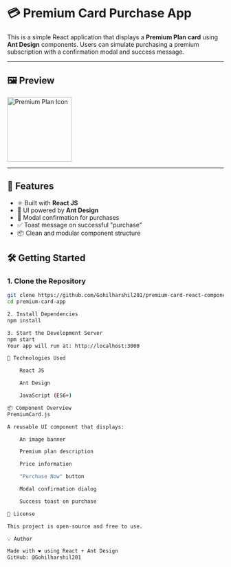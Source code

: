 # 💳 Premium Card Purchase App

This is a simple React application that displays a **Premium Plan card** using **Ant Design** components. Users can simulate purchasing a premium subscription with a confirmation modal and success message.

---

## 🖼️ Preview

<img src="https://cdn-icons-png.flaticon.com/512/3135/3135715.png" alt="Premium Plan Icon" width="150"/>

---

## 🚀 Features

- ⚛️ Built with **React JS**
- 🎨 UI powered by **Ant Design**
- 💬 Modal confirmation for purchases
- ✅ Toast message on successful "purchase"
- 📦 Clean and modular component structure

## 🛠️ Getting Started

### 1. Clone the Repository

```bash
git clone https://github.com/Gohilharshil201/premium-card-react-component.git
cd premium-card-app

2. Install Dependencies
npm install

3. Start the Development Server
npm start
Your app will run at: http://localhost:3000

🧩 Technologies Used

    React JS

    Ant Design

    JavaScript (ES6+)

📦 Component Overview
PremiumCard.js

A reusable UI component that displays:

    An image banner

    Premium plan description

    Price information

    "Purchase Now" button

    Modal confirmation dialog

    Success toast on purchase

📄 License

This project is open-source and free to use.

💡 Author

Made with ❤️ using React + Ant Design
GitHub: @Gohilharshil201

